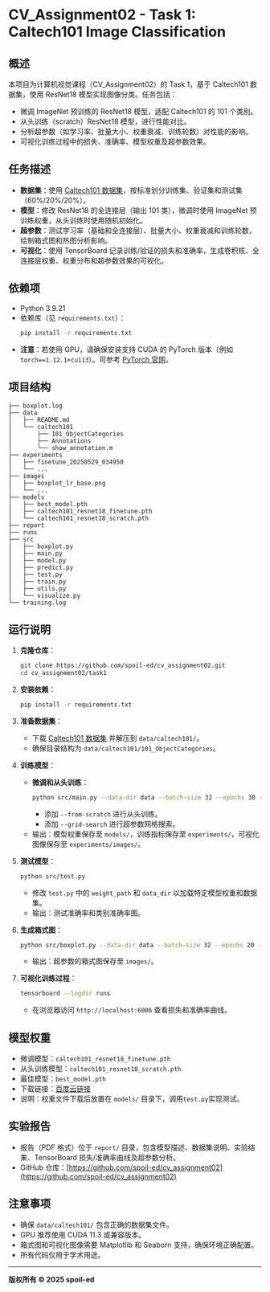 # CV_Assignment02 - Task 1: Caltech101 Image Classification

## 概述
本项目为计算机视觉课程（CV_Assignment02）的 Task 1，基于 Caltech101 数据集，使用 ResNet18 模型实现图像分类。任务包括：
- 微调 ImageNet 预训练的 ResNet18 模型，适配 Caltech101 的 101 个类别。
- 从头训练（scratch）ResNet18 模型，进行性能对比。
- 分析超参数（如学习率、批量大小、权重衰减、训练轮数）对性能的影响。
- 可视化训练过程中的损失、准确率、模型权重及超参数效果。

## 任务描述
- **数据集**：使用 [Caltech101 数据集](https://data.caltech.edu/records/mzrjq-6wc02)，按标准划分训练集、验证集和测试集（60%/20%/20%）。
- **模型**：修改 ResNet18 的全连接层（输出 101 类），微调时使用 ImageNet 预训练权重，从头训练时使用随机初始化。
- **超参数**：测试学习率（基础和全连接层）、批量大小、权重衰减和训练轮数，绘制箱式图和热图分析影响。
- **可视化**：使用 TensorBoard 记录训练/验证的损失和准确率，生成卷积核、全连接层权重、权重分布和超参数效果的可视化。

## 依赖项
- Python 3.9.21
- 依赖库（见 `requirements.txt`）：
  ```bash
  pip install -r requirements.txt
  ```
- **注意**：若使用 GPU，请确保安装支持 CUDA 的 PyTorch 版本（例如 `torch==1.12.1+cu113`）。可参考 [PyTorch 官网](https://pytorch.org/get-started/previous-versions/)。

## 项目结构
```plaintext
├── boxplot.log
├── data
│   ├── README.md
│   └── caltech101
│       ├── 101_ObjectCategories
│       ├── Annotations
│       └── show_annotation.m
├── experiments
│   ├── finetune_20250529_034950
│   └── ...
├── images
│   ├── boxplot_lr_base.png
│   └── ...
├── models
│   ├── best_model.pth
│   ├── caltech101_resnet18_finetune.pth
│   └── caltech101_resnet18_scratch.pth
├── report
├── runs
├── src
│   ├── boxplot.py
│   ├── main.py
│   ├── model.py
│   ├── predict.py
│   ├── test.py
│   ├── train.py
│   ├── utils.py
│   └── visualize.py
└── training.log
```

## 运行说明

1. **克隆仓库**：
   ```bash
   git clone https://github.com/spoil-ed/cv_assignment02.git
   cd cv_assignment02/task1
   ```

2. **安装依赖**：
   ```bash
   pip install -r requirements.txt
   ```

3. **准备数据集**：
   - 下载 [Caltech101 数据集](https://data.caltech.edu/records/mzrjq-6wc02) 并解压到 `data/caltech101/`。
   - 确保目录结构为 `data/caltech101/101_ObjectCategories`。

4. **训练模型**：
   - **微调和从头训练**：
     ```bash
     python src/main.py --data-dir data --batch-size 32 --epochs 30 --lr-base 0.001 --lr-fc 0.01 --weight-decay 0.001
     ```
     - 添加 `--from-scratch` 进行从头训练。
     - 添加 `--grid-search` 进行超参数网格搜索。
   - 输出：模型权重保存至 `models/`，训练指标保存至 `experiments/`，可视化图像保存至 `experiments/images/`。

5. **测试模型**：
   ```bash
   python src/test.py
   ```
   - 修改 `test.py` 中的 `weight_path` 和 `data_dir` 以加载特定模型权重和数据集。
   - 输出：测试准确率和类别准确率图。

6. **生成箱式图**：
   ```bash
   python src/boxplot.py --data-dir data --batch-size 32 --epochs 20 --lr-base 0.001 --lr-fc 0.01 --weight-decay 0.001
   ```
   - 输出：超参数的箱式图保存至 `images/`。

7. **可视化训练过程**：
   ```bash
   tensorboard --logdir runs
   ```
   - 在浏览器访问 `http://localhost:6006` 查看损失和准确率曲线。

## 模型权重
- 微调模型：`caltech101_resnet18_finetune.pth`
- 从头训练模型：`caltech101_resnet18_scratch.pth`
- 最佳模型：`best_model.pth`
- 下载链接：[百度云链接](https://pan.baidu.com/s/16ltCGOIotZC5y1wReYtsqg?pwd=best)
- 说明：权重文件下载后放置在 `models/` 目录下，调用`test.py`实现测试。

## 实验报告
- 报告（PDF 格式）位于 `report/` 目录，包含模型描述、数据集说明、实验结果、TensorBoard 损失/准确率曲线及超参数分析。
- GitHub 仓库：[https://github.com/spoil-ed/cv_assignment02](https://github.com/spoil-ed/cv_assignment02)

## 注意事项
- 确保 `data/caltech101/` 包含正确的数据集文件。
- GPU 推荐使用 CUDA 11.3 或兼容版本。
- 箱式图和可视化图像需要 Matplotlib 和 Seaborn 支持，确保环境正确配置。
- 所有代码仅用于学术用途。

---

**版权所有 © 2025 spoil-ed**